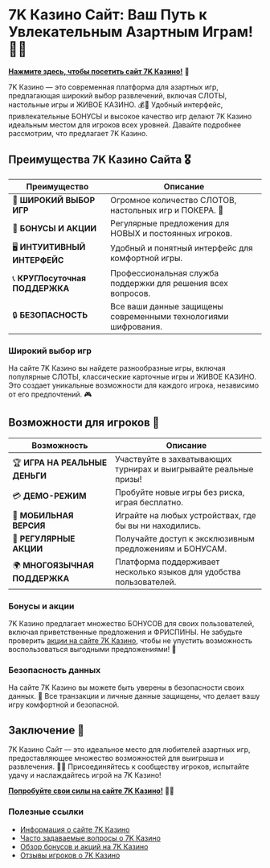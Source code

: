 # 7K Казино Сайт: Ваш Путь к Увлекательным Азартным Играм! 🎲✨

[**Нажмите здесь, чтобы посетить сайт 7K Казино!**](https://brandplay.link/BvQyFShp) 🤑

7K Казино — это современная платформа для азартных игр, предлагающая широкий выбор развлечений, включая СЛОТЫ, настольные игры и ЖИВОЕ КАЗИНО. 💰🎉 Удобный интерфейс, привлекательные БОНУСЫ и высокое качество игр делают 7K Казино идеальным местом для игроков всех уровней. Давайте подробнее рассмотрим, что предлагает 7K Казино.

## Преимущества 7K Казино Сайта 🎖️

| **Преимущество**                 | **Описание**                                          |
|----------------------------------|------------------------------------------------------|
| 🌟 **ШИРОКИЙ ВЫБОР ИГР**         | Огромное количество СЛОТОВ, настольных игр и ПОКЕРА. 🎰 |
| 🎁 **БОНУСЫ И АКЦИИ**            | Регулярные предложения для НОВЫХ и постоянных игроков. |
| 🖥️ **ИНТУИТИВНЫЙ ИНТЕРФЕЙС**    | Удобный и понятный интерфейс для комфортной игры.     |
| 📞 **КРУГЛосуточная ПОДДЕРЖКА**  | Профессиональная служба поддержки для решения всех вопросов. |
| 🔒 **БЕЗОПАСНОСТЬ**               | Все ваши данные защищены современными технологиями шифрования. |

### Широкий выбор игр

На сайте 7K Казино вы найдете разнообразные игры, включая популярные СЛОТЫ, классические карточные игры и ЖИВОЕ КАЗИНО. Это создает уникальные возможности для каждого игрока, независимо от его предпочтений. 🎮

## Возможности для игроков 🎲

| **Возможность**                  | **Описание**                                          |
|----------------------------------|------------------------------------------------------|
| 🏆 **ИГРА НА РЕАЛЬНЫЕ ДЕНЬГИ**   | Участвуйте в захватывающих турнирах и выигрывайте реальные призы! |
| 💳 **ДЕМО-РЕЖИМ**                | Пробуйте новые игры без риска, играя бесплатно.      |
| 📱 **МОБИЛЬНАЯ ВЕРСИЯ**          | Играйте на любых устройствах, где бы вы ни находились. |
| 🎉 **РЕГУЛЯРНЫЕ АКЦИИ**          | Получайте доступ к эксклюзивным предложениям и БОНУСАМ. |
| 🌍 **МНОГОЯЗЫЧНАЯ ПОДДЕРЖКА**    | Платформа поддерживает несколько языков для удобства пользователей. |

### Бонусы и акции

7K Казино предлагает множество БОНУСОВ для своих пользователей, включая приветственные предложения и ФРИСПИНЫ. Не забудьте проверить [акции на сайте 7K Казино](https://brandplay.link/BvQyFShp), чтобы не упустить возможность воспользоваться выгодными предложениями! 🎊

### Безопасность данных

На сайте 7K Казино вы можете быть уверены в безопасности своих данных. 🔐 Все транзакции и личные данные защищены, что делает вашу игру комфортной и безопасной.

## Заключение 🎉

7K Казино Сайт — это идеальное место для любителей азартных игр, предоставляющее множество возможностей для выигрыша и развлечения. 🌟💸 Присоединяйтесь к сообществу игроков, испытайте удачу и наслаждайтесь игрой на 7K Казино!

[**Попробуйте свои силы на сайте 7K Казино!**](https://brandplay.link/BvQyFShp) 💪🎊

### Полезные ссылки
- [Информация о сайте 7K Казино](https://brandplay.link/BvQyFShp)
- [Часто задаваемые вопросы о 7K Казино](https://brandplay.link/BvQyFShp)
- [Обзор бонусов и акций на 7K Казино](https://brandplay.link/BvQyFShp)
- [Отзывы игроков о 7K Казино](https://brandplay.link/BvQyFShp)
